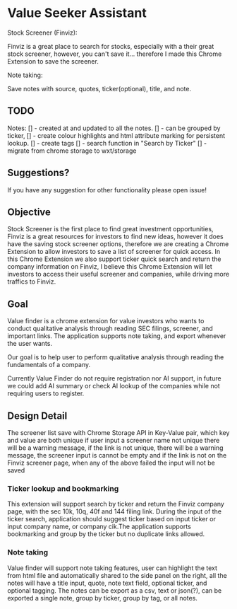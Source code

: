 # Value Seeker Assistant

Stock Screener (Finviz):

Finviz is a great place to search for stocks,
especially with a their great stock screener,
however, you can't save it...
therefore I made this Chrome Extension to save the screener.

<!-- Company summary(AI):

When looking for value company the qualitative is as important as quantitative analysis,
through understanding the business, we, investors will know if the company is within our circle of competence.

Business Summary (AI):

Highlight text, right-click and summarize -->

Note taking:

Save notes with source, quotes, ticker(optional), title, and note.

## TODO

Notes:
[] - created at and updated to all the notes.
[] - can be grouped by ticker,
[] - create colour highlights and html attribute marking for persistent lookup.
[] - create tags
[] - search function in "Search by Ticker"
[] - migrate from chrome storage to wxt/storage

## Suggestions?

If you have any suggestion for other functionality please open issue!

## Objective

Stock Screener is the first place to find great investment opportunities,
Finviz is a great resources for investors to find new ideas,
however it does have the saving stock screener options,
therefore we are creating a Chrome Extension to allow investors
to save a list of screener for quick access.
In this Chrome Extension we also support ticker quick search
and return the company information on Finviz,
I believe this Chrome Extension will let investors to access
their useful screener and companies,
while driving more traffics to Finviz.

## Goal

Value finder is a chrome extension for value investors who
wants to conduct qualitative analysis through reading SEC filings,
screener, and important links. The application supports note taking,
and export whenever the user wants.

Our goal is to help user to perform qualitative analysis through
reading the fundamentals of a company.

Currently Value Finder do not require registration nor AI support,
in future we could add AI summary or check AI lookup of the companies
while not requiring users to register.

## Design Detail

The screener list save with Chrome Storage API in Key-Value pair,
which key and value are both unique
if user input a screener name not unique there will be a warning message,
if the link is not unique, there will be a warning message,
the screener input is cannot be empty
and if the link is not on the Finviz screener page,
when any of the above failed the input will not be saved

### Ticker lookup and bookmarking

This extension will support search by ticker and return the Finviz company page,
with the sec 10k, 10q, 40f and 144 filing link. During the input of
the ticker search, application should suggest ticker based on input ticker or
input company name, or company cik.The application supports bookmarking and
group by the ticker but no duplicate links allowed.

### Note taking

Value finder will support note taking features, user can highlight the text from html file and
automatically shared to the side panel on the right, all the notes will have
a title input, quote, note text field, optional ticker, and optional tagging.
The notes can be export as a csv, text or json(?), can be exported
a single note, group by ticker, group by tag, or all notes.
